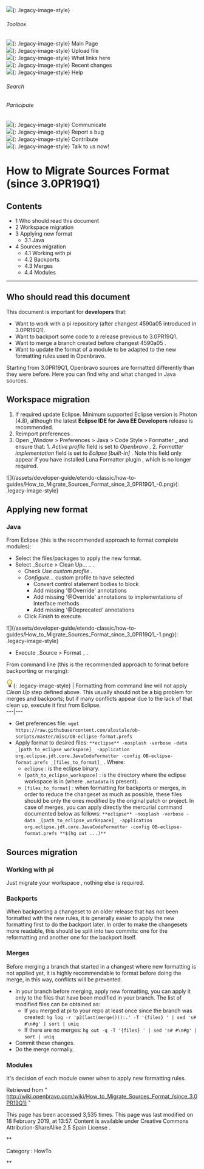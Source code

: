 ![](skins/openbravo/images/social-blogs-sidebar-banner.png){: .legacy-image-style}

######  Toolbox

![](skins/openbravo/images/flecha1.jpg){: .legacy-image-style} Main Page  
![](skins/openbravo/images/flecha1.jpg){: .legacy-image-style} Upload file  
![](skins/openbravo/images/flecha1.jpg){: .legacy-image-style} What links here  
![](skins/openbravo/images/flecha1.jpg){: .legacy-image-style} Recent changes  
![](skins/openbravo/images/flecha1.jpg){: .legacy-image-style} Help  
  
  

######  Search

######  Participate

![](skins/openbravo/images/flecha1.jpg){: .legacy-image-style} Communicate  
![](skins/openbravo/images/flecha1.jpg){: .legacy-image-style} Report a bug  
![](skins/openbravo/images/flecha1.jpg){: .legacy-image-style} Contribute  
![](skins/openbravo/images/flecha1.jpg){: .legacy-image-style} Talk to us now!  

  

#  How to Migrate Sources Format (since 3.0PR19Q1)

##  Contents

  * 1  Who should read this document 
  * 2  Workspace migration 
  * 3  Applying new format 
    * 3.1  Java 
  * 4  Sources migration 
    * 4.1  Working with pi 
    * 4.2  Backports 
    * 4.3  Merges 
    * 4.4  Modules 

  
---  
  
##  Who should read this document

This document is important for **developers** that:

  * Want to work with a pi repository (after changest  4590a05  introduced in 3.0PR19Q1). 
  * Want to backport some code to a release previous to 3.0PR19Q1. 
  * Want to merge a branch created before changest  4590a05  . 
  * Want to update the format of a module to be adapted to the new formatting rules used in Openbravo. 

Starting from 3.0PR19Q1, Openbravo sources are formatted differently than they
were before.  Here  you can find why and what changed in Java sources.

##  Workspace migration

  1. If required update Eclipse. Minimum supported Eclipse version is Photon (4.8), although the  latest **Eclipse IDE for Java EE Developers** release  is recommended. 
  2. Reimport preferences  . 
  3. Open _Window > Preferences > Java > Code Style > Formatter _ and ensure that: 
    1. _Active profile_ field is set to _Openbravo_ . 
    2. _Formatter implementation_ field is set to _Eclipse [built-in]_ . Note this field only appear if you have installed  Luna Formatter plugin  , which is no longer required. 

![](/assets/developer-guide/etendo-classic/how-to-
guides/How_to_Migrate_Sources_Format_since_3_0PR19Q1_-0.png){: .legacy-image-style}

##  Applying new format

###  Java

From Eclipse (this is the recommended approach to format complete modules):

  * Select the files/packages to apply the new format. 
  * Select _Source > Clean Up... _ . 
    * Check _Use custom profile_ . 
    * _Configure..._ custom profile to have selected 
      * Convert control statement bodies to block 
      * Add missing '@Override' annotations 
      * Add missing '@Override' annotations to implementations of interface methods 
      * Add missing '@Deprecated' annotations 
    * Click _Finish_ to execute. 

![](/assets/developer-guide/etendo-classic/how-to-
guides/How_to_Migrate_Sources_Format_since_3_0PR19Q1_-1.png){: .legacy-image-style}

  * Execute _Source > Format _ . 

From command line (this is the recommended approach to format before
backporting or merging):

![](/assets/developer-guide/etendo-classic/how-to-guides/Bulbgraph.png){: .legacy-image-style} |
Formatting from command line will not apply _Clean Up_ step defined above.
This usually should not be a big problem for merges and backports; but if many
conflicts appear due to the lack of that clean up, execute it first from
Eclipse.  
---|---  
  
  * Get preferences file: ` wget  https://raw.githubusercontent.com/alostale/ob-scripts/master/misc/OB-eclipse-format.prefs  `
  * Apply format to desired files: ` **eclipse** -nosplash -verbose -data _[path_to_eclipse_workspace]_ -application org.eclipse.jdt.core.JavaCodeFormatter -config OB-eclipse-format.prefs _[files_to_format]_ ` . Where: 
    * ` eclipse ` : is the eclipse binary. 
    * ` [path_to_eclipse_workspace] ` : is the directory where the eclipse workspace is in (where ` .metadata ` is present). 
    * ` [files_to_format] ` : when formatting for backports or merges, in order to reduce the changeset as much as possible, these files should be only the ones modified by the original patch or project. In case of merges, you can apply directly the mercurial command documented below as follows: ` **eclipse** -nosplash -verbose -data _[path_to_eclipse_workspace]_ -application org.eclipse.jdt.core.JavaCodeFormatter -config OB-eclipse-format.prefs **$(hg out ...)** `

##  Sources migration

###  Working with pi

Just  migrate your workspace  , nothing else is required.

###  Backports

When backporting a changeset to an older release that has not been formatted
with the new rules, it is generally easier to apply the new formatting first
to do the backport later. In order to make the changesets more readable, this
should be split into two commits: one for the reformatting and another one for
the backport itself.

###  Merges

Before merging a branch that started in a changest where new formatting is not
applied yet, it is highly recommendable to format before doing the merge, in
this way, conflicts will be prevented.

  * In your branch before merging, apply new formatting, you can apply it only to the files that have been modified in your branch. The list of modified files can be obtained as: 
    * If you merged at pi to your repo at least once since the branch was created: ` hg log -r 'p2(last(merge())):.' -T '{files} ' | sed 's# #\n#g' | sort | uniq `
    * If there are no merges: ` hg out -q -T '{files} ' | sed 's# #\n#g' | sort | uniq `
  * Commit these changes. 
  * Do the merge normally. 

###  Modules

It's decision of each module owner when to apply new formatting rules.

Retrieved from "
http://wiki.openbravo.com/wiki/How_to_Migrate_Sources_Format_(since_3.0PR19Q1)
"

This page has been accessed 3,535 times. This page was last modified on 18
February 2019, at 13:57. Content is available under  Creative Commons
Attribution-ShareAlike 2.5 Spain License  .

  
**

Category  :  HowTo

**

